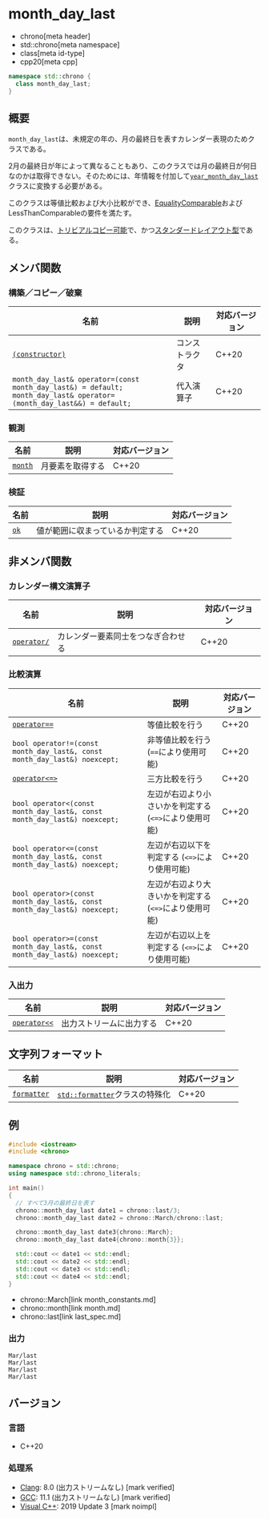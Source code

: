 # month_day_last
* chrono[meta header]
* std::chrono[meta namespace]
* class[meta id-type]
* cpp20[meta cpp]

```cpp
namespace std::chrono {
  class month_day_last;
}
```

## 概要
`month_day_last`は、未規定の年の、月の最終日を表すカレンダー表現のためクラスである。

2月の最終日が年によって異なることもあり、このクラスでは月の最終日が何日なのかは取得できない。そのためには、年情報を付加して[`year_month_day_last`](year_month_day_last.md)クラスに変換する必要がある。

このクラスは等値比較および大小比較ができ、[EqualityComparable](/reference/concepts/equality_comparable.md)およびLessThanComparableの要件を満たす。

このクラスは、[トリビアルコピー可能](/reference/type_traits/is_trivially_copyable.md)で、かつ[スタンダードレイアウト型](/reference/type_traits/is_standard_layout.md)である。


## メンバ関数
### 構築／コピー／破棄

| 名前 | 説明 | 対応バージョン |
|------|------|----------------|
| [`(constructor)`](month_day_last/op_constructor.md) | コンストラクタ | C++20 |
| `month_day_last& operator=(const month_day_last&) = default;`<br/> `month_day_last& operator=(month_day_last&&) = default;` | 代入演算子 | C++20 |


### 観測

| 名前 | 説明 | 対応バージョン |
|------|------|----------------|
| [`month`](month_day_last/month.md) | 月要素を取得する | C++20 |


### 検証

| 名前 | 説明 | 対応バージョン |
|------|------|----------------|
| [`ok`](month_day_last/ok.md) | 値が範囲に収まっているか判定する | C++20 |


## 非メンバ関数
### カレンダー構文演算子

| 名前 | 説明 | 対応バージョン |
|------|------|----------------|
| [`operator/`](month_day_last/op_append.md) | カレンダー要素同士をつなぎ合わせる | C++20 |


### 比較演算

| 名前 | 説明 | 対応バージョン |
|------|------|----------------|
| [`operator==`](month_day_last/op_equal.md) | 等値比較を行う | C++20 |
| `bool operator!=(const month_day_last&, const month_day_last&) noexcept;` | 非等値比較を行う (`==`により使用可能) | C++20 |
| [`operator<=>`](month_day_last/op_compare_3way.md) | 三方比較を行う | C++20 |
| `bool operator<(const month_day_last&, const month_day_last&) noexcept;` | 左辺が右辺より小さいかを判定する (`<=>`により使用可能) | C++20 |
| `bool operator<=(const month_day_last&, const month_day_last&) noexcept;` | 左辺が右辺以下を判定する (`<=>`により使用可能) | C++20 |
| `bool operator>(const month_day_last&, const month_day_last&) noexcept;` | 左辺が右辺より大きいかを判定する (`<=>`により使用可能) | C++20 |
| `bool operator>=(const month_day_last&, const month_day_last&) noexcept;` | 左辺が右辺以上を判定する (`<=>`により使用可能) | C++20 |


### 入出力

| 名前 | 説明 | 対応バージョン |
|------|------|----------------|
| [`operator<<`](month_day_last/op_ostream.md) | 出力ストリームに出力する | C++20 |


## 文字列フォーマット

| 名前 | 説明 | 対応バージョン |
|------|------|----------------|
| [`formatter`](month_day_last/formatter.md) | [`std::formatter`](/reference/format/formatter.md)クラスの特殊化 | C++20 |


## 例
```cpp example
#include <iostream>
#include <chrono>

namespace chrono = std::chrono;
using namespace std::chrono_literals;

int main()
{
  // すべて3月の最終日を表す
  chrono::month_day_last date1 = chrono::last/3;
  chrono::month_day_last date2 = chrono::March/chrono::last;

  chrono::month_day_last date3{chrono::March};
  chrono::month_day_last date4{chrono::month{3}};

  std::cout << date1 << std::endl;
  std::cout << date2 << std::endl;
  std::cout << date3 << std::endl;
  std::cout << date4 << std::endl;
}
```
* chrono::March[link month_constants.md]
* chrono::month[link month.md]
* chrono::last[link last_spec.md]

### 出力
```
Mar/last
Mar/last
Mar/last
Mar/last
```

## バージョン
### 言語
- C++20

### 処理系
- [Clang](/implementation.md#clang): 8.0 (出力ストリームなし) [mark verified]
- [GCC](/implementation.md#gcc): 11.1 (出力ストリームなし) [mark verified]
- [Visual C++](/implementation.md#visual_cpp): 2019 Update 3 [mark noimpl]
